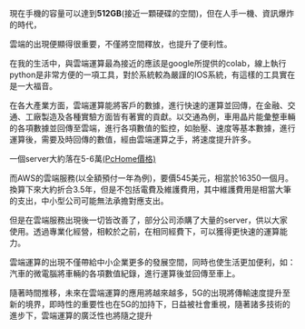   
現在手機的容量可以達到**512GB**(接近一顆硬碟的空間)，但在人手一機、資訊爆炸的時代，

雲端的出現便顯得很重要，不僅將空間釋放，也提升了便利性。

在我的生活中，與雲端運算最為接近的應該是google所提供的colab，線上執行python是非常方便的一項工具，對於系統較為嚴謹的IOS系統，有這樣的工具實在是一大福音。

在各大產業方面，雲端運算能將客戶的數據，進行快速的運算並回傳，在金融、交通、工廠製造及各種實驗方面皆有著實的貢獻。以交通為例，車用晶片能彙整車輛的各項數據並回傳至雲端，進行各項數值的監控，如胎壓、速度等基本數據，進行運算後，需要及時回傳的數值，經由雲端運算之手，將速度提升許多。

一個server大約落在5-6萬[(PcHome價格)](https://24h.pchome.com.tw/store/DSAM1W)

而AWS的雲端服務(以全額預付一年為例)，要價545美元，相當於16350一個月。換算下來大約折合3.5年，但是不包括電費及維護費用，其中維護費用是相當大筆的支出，中小型公司可能無法承擔對應支出。

但是在雲端服務出現後一切皆改善了，部分公司添購了大量的server，供以大家使用。透過專業化經營，相較於之前，在相同經費下，可以獲得更快速的運算能力。

雲端運算的出現不僅帶給中小企業更多的發展空間，同時也使生活更加便利，如：汽車的微電腦將車輛的各項數值紀錄，進行運算後並回傳至車上。

隨著時間推移，未來在雲端運算的應用將越來越多，5G的出現將傳輸速度提升至新的境界，即時性的重要性也在5G的加持下，日益被社會重視，隨著諸多技術的進步下，雲端運算的廣泛性也將隨之提升
